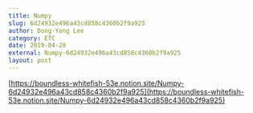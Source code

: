 ```yaml
---
title: Numpy
slug: 6d24932e496a43cd858c4360b2f9a925
author: Dong-Yong Lee
category: ETC
date: 2019-04-28
external: Numpy-6d24932e496a43cd858c4360b2f9a925
layout: post
---
```


[https://boundless-whitefish-53e.notion.site/Numpy-6d24932e496a43cd858c4360b2f9a925](https://boundless-whitefish-53e.notion.site/Numpy-6d24932e496a43cd858c4360b2f9a925)